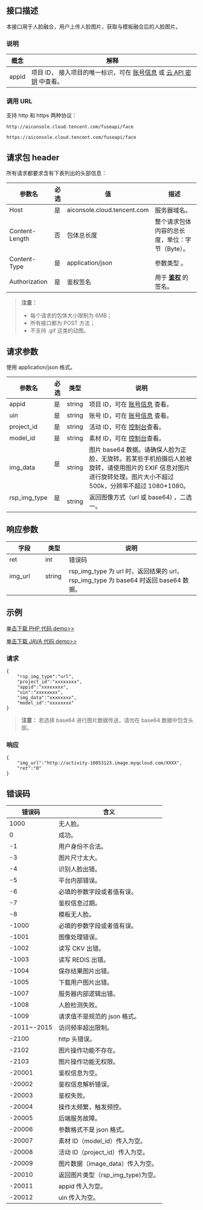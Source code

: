 ## 接口描述
本接口用于人脸融合，用户上传人脸图片，获取与模板融合后的人脸图片。


### 说明

| 概念     | 解释               |
| ------ | ---------------- |
| appid  | 项目 ID， 接入项目的唯一标识，可在 [账号信息](https://console.cloud.tencent.com/developer) 或 [云 API 密钥](https://console.cloud.tencent.com/cam/capi) 中查看。 |

### 调用 URL
支持 http 和 https 两种协议：

`http://aiconsole.cloud.tencent.com/fuseapi/face`

`https://aiconsole.cloud.tencent.com/fuseapi/face`

## 请求包 header
所有请求都要求含有下表列出的头部信息：

| 参数名          | 必选 | 值                                        | 描述                                       |
| -------------- |--- |---------------------------------------- | ---------------------------------------- |
| Host          | 是 | aiconsole.cloud.tencent.com              | 服务器域名。                                |
| Content-Length| 否 | 包体总长度                                | 整个请求包体内容的总长度，单位：字节（Byte）。 |
| Content-Type  | 是 | application/json                         | 参数类型 。                                 |
| Authorization | 是 | 鉴权签名                                  | 用于 [**鉴权**](https://cloud.tencent.com/document/product/641/12409)  的签名。 |

> **注意：**
> - 每个请求的包体大小限制为 6MB；
> - 所有接口都为 POST 方法；
> - 不支持 .gif 这类的动图。

## 请求参数
使用 application/json 格式。

| 参数名    | 必选 | 类型     | 说明    |
| ------ | ---- | ------ | ------- |
| appid  | 是   | string | 项目 ID，可在 [账号信息](https://console.cloud.tencent.com/developer) 查看。   |
| uin    | 是   | string | 账号 ID，可在 [账号信息](https://console.cloud.tencent.com/developer) 查看。|
| project_id    | 是   | string | 活动 ID，可在 [控制台](https://console.cloud.tencent.com/ai/facemerge)查看。 |
| model_id    | 是   | string | 素材 ID，可在 [控制台](https://console.cloud.tencent.com/ai/facemerge)查看。 |
| img_data    | 是   | string | 图片 base64 数据。请确保人脸为正脸，无旋转。若某些手机拍摄后人脸被旋转，请使用图片的 EXIF 信息对图片进行旋转处理。图片大小不超过 500k，分辨率不超过 1080\*1080。 |
| rsp_img_type    | 是   | string | 返回图像方式（url 或 base64) ，二选一。 |


## 响应参数

| 字段                 | 类型     | 说明      |
| ------------------ | ------ | ------- |
| ret | int | 错误码 |
| img_url               | string    | rsp_img_type 为 url 时，返回结果的 url，  rsp_img_type 为 base64 时返回 base64 数据。   |

## 示例

[单击下载 PHP 代码 demo>> ](https://main.qcloudimg.com/raw/e6601ec77d988a193a06cb940595da97.php)

[单击下载 JAVA 代码 demo>> ](https://main.qcloudimg.com/raw/74c360901626b508e2efd937d47a988e.java)

### 请求

```
{
	"rsp_img_type":"url",
	"project_id":"xxxxxxxx",
	"appid":"xxxxxxxx", 
	"uin":"xxxxxxxx",
	"img_data":"xxxxxxxx",
	"model_id":"xxxxxxxx"
}

```

> **注意：**
> 若选择 base64 进行图片数据传送，请勿在 base64 数据中包含头部。



### 响应

```
{
	"img_url":"http://activity-10053123.image.myqcloud.com/XXXX",
	"ret":"0"
}
```


## 错误码

| **错误码** | **含义**                              |
| ------- | ----------------------------------- |
| 1000       | 无人脸。                               |
| 0       | 成功。                              |
| -1       | 用户身份不合法。                               |
| -3       | 图片尺寸太大。                                |
| -4       | 识别人脸出错。                              |
| -5       | 平台内部错误。                 |
| -6       | 必填的参数字段或者值有误。                        |
| -7       | 鉴权信息过期。                        |
| -8       | 模板无人脸。                                |
| -1000       | 必填的参数字段或者值有误。                                |
| -1001       | 图像处理错误。                                |
| -1002       | 读写 CKV 出错。                                |
| -1003       | 读写 REDIS 出错。                                |
| -1004       | 保存结果图片出错。                                |
| -1005       | 下载用户图片出错。                                |
| -1007       | 服务器内部逻辑出错。                                |
| -1008       | 人脸检测失败。                                |
| -1009       | 请求值不是规范的 json 格式。                                |
| -2011~-2015       | 访问频率超出限制。                                |
| -2100       | http 头错误。                                |
| -2102       | 图片操作功能不存在。                                |
| -2103       | 图片操作功能无权限。                                |
| -20001      |  鉴权信息为空。                            |
| -20002      |  鉴权信息解析错误。                            |
| -20003      |  鉴权失败。                            |
| -20004      |  操作太频繁，触发频控。                           |
| -20005      |  后端服务故障。                           |
| -20006      |  参数格式不是 json 格式。                            |
| -20007      |  素材 ID（model_id）传入为空。                            |
| -20008      |  活动 ID（project_id）传入为空。                            |
| -20009      |  图片数据（image_data）传入为空。                            |
| -20010      |  返回图片类型（rsp_img_type)为空。                            |
| -20011      |  appid 传入为空。                            |
| -20012      |  uin 传入为空。                            |
